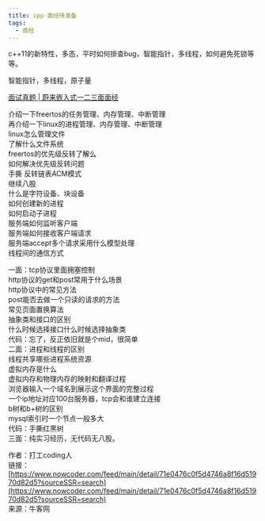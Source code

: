 ```yaml
---
title: cpp-面经待准备
tags:
  - 面经
---
```




c++11的新特性，多态，平时如何排查bug，智能指针，多线程，如何避免死锁等等。

智能指针，多线程，原子量

[面试真题 | 蔚来嵌入式一二三面面经](https://www.nowcoder.com/discuss/645920858334076928?sourceSSR=dynamic)

介绍一下freertos的任务管理、内存管理、中断管理  
再介绍一下linux的进程管理、内存管理、中断管理  
linux怎么管理文件  
了解什么文件系统  
freertos的优先级反转了解么  
如何解决优先级反转问题  
手撕 反转链表ACM模式  
继续八股  
什么是字符设备、块设备  
如何创建新的进程  
如何启动子进程  
服务端如何监听客户端  
服务端如何接收客户端请求  
服务端accept多个请求采用什么模型处理  
线程间的通信方式

一面：tcp协议里面拥塞控制  
http协议的get和post常用于什么场景  
http协议中的常见方法  
post能否去做一个只读的请求的方法  
常见页面置换算法  
抽象类和接口的区别  
什么时候选择接口什么时候选择抽象类  
代码：忘了，反正依旧就是个mid，很简单  
二面：进程和线程的区别  
线程共享哪些进程系统资源  
虚拟内存是什么  
虚拟内存和物理内存的映射和翻译过程  
浏览器输入一个域名到展示这个界面的完整过程  
一个ip地址对应100台服务器，tcp会和谁建立连接  
b树和b+树的区别  
mysql索引时一个节点一般多大  
代码：手撕红黑树  
三面：纯实习经历，无代码无八股。  
  
作者：打工coding人  
链接：[https://www.nowcoder.com/feed/main/detail/71e0476c0f5d4746a8f16d51970d82d5?sourceSSR=search](https://www.nowcoder.com/feed/main/detail/71e0476c0f5d4746a8f16d51970d82d5?sourceSSR=search)  
来源：牛客网